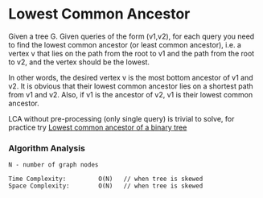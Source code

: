 # Lowest Common Ancestor
Given a tree G. Given queries of the form (v1,v2), for each query you need to find the lowest common ancestor (or least common ancestor), i.e. a vertex v that lies on the path from the root to v1 and the path from the root to v2, and the vertex should be the lowest.

In other words, the desired vertex v is the most bottom ancestor of v1 and v2. It is obvious that their lowest common ancestor lies on a shortest path from v1 and v2. Also, if v1 is the ancestor of v2, v1 is their lowest common ancestor.

LCA without pre-processing (only single query) is trivial to solve, for practice try [Lowest common ancestor of a binary tree](https://leetcode.com/problems/lowest-common-ancestor-of-a-binary-tree/)

### Algorithm Analysis
```
N - number of graph nodes

Time Complexity:         O(N)   // when tree is skewed
Space Complexity:        O(N)   // when tree is skewed
```
